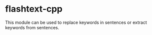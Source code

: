# flashtext-cpp
This module can be used to replace keywords in sentences or extract keywords from sentences.
